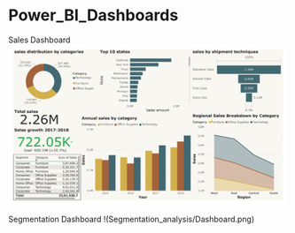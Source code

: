 # Power_BI_Dashboards

Sales Dashboard
![Sales Dashboard](Sales_data/Sales_Dashboard.png)

Segmentation Dashboard
!(Segmentation_analysis/Dashboard.png)
